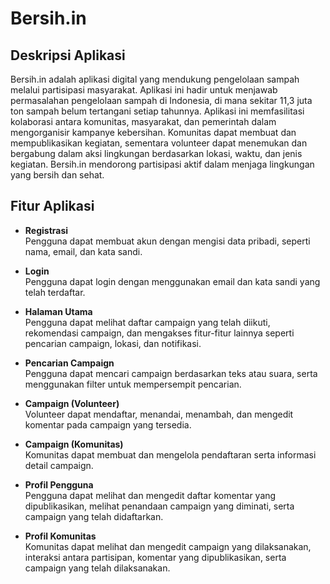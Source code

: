 # Bersih.in

## Deskripsi Aplikasi

Bersih.in adalah aplikasi digital yang mendukung pengelolaan sampah melalui partisipasi masyarakat. Aplikasi ini hadir untuk menjawab permasalahan pengelolaan sampah di Indonesia, di mana sekitar 11,3 juta ton sampah belum tertangani setiap tahunnya. Aplikasi ini memfasilitasi kolaborasi antara komunitas, masyarakat, dan pemerintah dalam mengorganisir kampanye kebersihan. Komunitas dapat membuat dan mempublikasikan kegiatan, sementara volunteer dapat menemukan dan bergabung dalam aksi lingkungan berdasarkan lokasi, waktu, dan jenis kegiatan. Bersih.in mendorong partisipasi aktif dalam menjaga lingkungan yang bersih dan sehat.

## Fitur Aplikasi

- **Registrasi**  
  Pengguna dapat membuat akun dengan mengisi data pribadi, seperti nama, email, dan kata sandi.

- **Login**  
  Pengguna dapat login dengan menggunakan email dan kata sandi yang telah terdaftar.

- **Halaman Utama**  
  Pengguna dapat melihat daftar campaign yang telah diikuti, rekomendasi campaign, dan mengakses fitur-fitur lainnya seperti pencarian campaign, lokasi, dan notifikasi.

- **Pencarian Campaign**  
  Pengguna dapat mencari campaign berdasarkan teks atau suara, serta menggunakan filter untuk mempersempit pencarian.

- **Campaign (Volunteer)**  
  Volunteer dapat mendaftar, menandai, menambah, dan mengedit komentar pada campaign yang tersedia.

- **Campaign (Komunitas)**  
  Komunitas dapat membuat dan mengelola pendaftaran serta informasi detail campaign.

- **Profil Pengguna**  
  Pengguna dapat melihat dan mengedit daftar komentar yang dipublikasikan, melihat penandaan campaign yang diminati, serta campaign yang telah didaftarkan.

- **Profil Komunitas**  
  Komunitas dapat melihat dan mengedit campaign yang dilaksanakan, interaksi antara partisipan, komentar yang dipublikasikan, serta campaign yang telah dilaksanakan.
